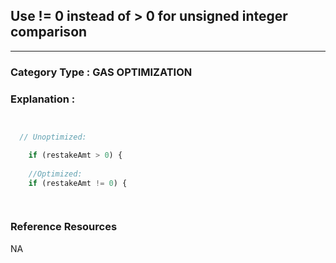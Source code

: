 ##  Use != 0 instead of > 0 for unsigned integer comparison


---

### **Category Type** : GAS OPTIMIZATION


### **Explanation** :

```javascript


  // Unoptimized:

    if (restakeAmt > 0) {
    
    //Optimized:
    if (restakeAmt != 0) {

 

```


### **Reference Resources**

NA

